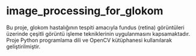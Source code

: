 # image_processing_for_glokom
Bu proje, glokom hastalığının tespiti amacıyla fundus (retina) görüntüleri üzerinde çeşitli görüntü işleme tekniklerinin uygulanmasını kapsamaktadır. Proje Python programlama dili ve OpenCV kütüphanesi kullanılarak geliştirilmiştir.
